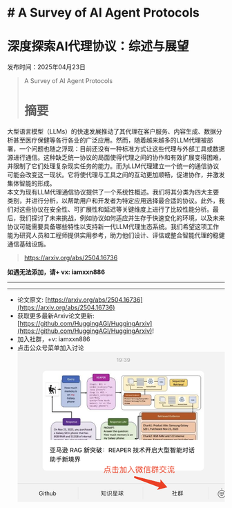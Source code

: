 # # A Survey of AI Agent Protocols
# 深度探索AI代理协议：综述与展望
发布时间：2025年04月23日


> A Survey of AI Agent Protocols
>
> # 摘要  
大型语言模型（LLMs）的快速发展推动了其代理在客户服务、内容生成、数据分析甚至医疗保健等各行各业的广泛应用。然而，随着越来越多的LLM代理被部署，一个问题也随之浮现：目前还没有一种标准方式让这些代理与外部工具或数据源进行通信。这种缺乏统一协议的局面使得代理之间的协作和有效扩展变得困难，并限制了它们处理复杂现实任务的能力。而为LLM代理建立一个统一的通信协议可能会改变这一现状。它将使代理与工具之间的互动更加顺畅，促进协作，并激发集体智能的形成。  
本文为现有LLM代理通信协议提供了一个系统性概述。我们将其分类为四大主要类别，并进行分析，以帮助用户和开发者为特定应用选择最合适的协议。此外，我们对这些协议在安全性、可扩展性和延迟等关键维度上进行了比较性能分析。最后，我们探讨了未来挑战，例如协议如何适应并生存于快速变化的环境，以及未来协议可能需要具备哪些特性以支持新一代LLM代理生态系统。我们希望这项工作能为研究人员和工程师提供实用参考，助力他们设计、评估或整合智能代理的稳健通信基础设施。
>
> https://arxiv.org/abs/2504.16736

**如遇无法添加，请+ vx: iamxxn886**
<hr />


<hr />

- 论文原文: [https://arxiv.org/abs/2504.16736](https://arxiv.org/abs/2504.16736)
- 获取更多最新Arxiv论文更新: [https://github.com/HuggingAGI/HuggingArxiv](https://github.com/HuggingAGI/HuggingArxiv)!
- 加入社群，+v: iamxxn886
- 点击公众号菜单加入讨论
![](https://raw.githubusercontent.com/HuggingAGI/wx_assets/main/2024/07/31/1722434818326-94339e92-22f1-4472-9d27-fed232f70b5d.jpeg)